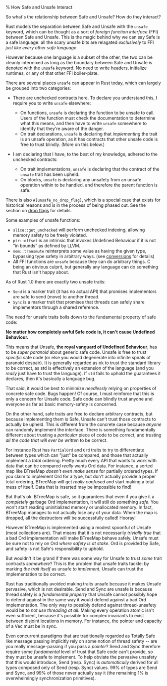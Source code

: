 % How Safe and Unsafe Interact

So what's the relationship between Safe and Unsafe? How do they interact?

Rust models the separation between Safe and Unsafe with the `unsafe` keyword, which
can be thought as a sort of *foreign function interface* (FFI) between Safe and Unsafe.
This is the magic behind why we can say Safe is a safe language: all the scary unsafe
bits are relagated *exclusively* to FFI *just like every other safe language*.

However because one language is a subset of the other, the two can be cleanly
intermixed as long as the boundary between Safe and Unsafe is denoted with the
`unsafe` keyword. No need to write headers, initialize runtimes, or any of that
other FFI boiler-plate.

There are several places `unsafe` can appear in Rust today, which can largely be
grouped into two categories:

* There are unchecked contracts here. To declare you understand this, I require
you to write `unsafe` elsewhere:
    * On functions, `unsafe` is declaring the function to be unsafe to call. Users
      of the function must check the documentation to determine what this means,
      and then have to write `unsafe` somewhere to identify that they're aware of
      the danger.
    * On trait declarations, `unsafe` is declaring that *implementing* the trait
      is an unsafe operation, as it has contracts that other unsafe code is free to
      trust blindly. (More on this below.)

* I am declaring that I have, to the best of my knowledge, adhered to the
unchecked contracts:
    * On trait implementations, `unsafe` is declaring that the contract of the
      `unsafe` trait has been upheld.
    * On blocks, `unsafe` is declaring any unsafety from an unsafe
      operation within to be handled, and therefore the parent function is safe.

There is also `#[unsafe_no_drop_flag]`, which is a special case that exists for
historical reasons and is in the process of being phased out. See the section on
[drop flags][] for details.

Some examples of unsafe functions:

* `slice::get_unchecked` will perform unchecked indexing, allowing memory
  safety to be freely violated.
* `ptr::offset` is an intrinsic that invokes Undefined Behaviour if it is
  not "in bounds" as defined by LLVM.
* `mem::transmute` reinterprets some value as having the given type,
  bypassing type safety in arbitrary ways. (see [conversions][] for details)
* All FFI functions are `unsafe` because they can do arbitrary things.
  C being an obvious culprit, but generally any language can do something
  that Rust isn't happy about.

As of Rust 1.0 there are exactly two unsafe traits:

* `Send` is a marker trait (it has no actual API) that promises implementors
  are safe to send (move) to another thread.
* `Sync` is a marker trait that promises that threads can safely share
  implementors through a shared reference.

The need for unsafe traits boils down to the fundamental property of safe code:

**No matter how completely awful Safe code is, it can't cause Undefined
Behaviour.**

This means that Unsafe, **the royal vanguard of Undefined Behaviour**, has to be
*super paranoid* about generic safe code. Unsafe is free to trust *specific* safe
code (or else you would degenerate into infinite spirals of paranoid despair).
It is generally regarded as ok to trust the standard library to be correct, as
std is effectively an extension of the language (and you *really* just have to trust
the language). If `std` fails to uphold the guarantees it declares, then it's
basically a language bug.

That said, it would be best to minimize *needlessly* relying on properties of
concrete safe code. Bugs happen! Of course, I must reinforce that this is only
a concern for Unsafe code. Safe code can blindly trust anyone and everyone
as far as basic memory-safety is concerned.

On the other hand, safe traits are free to declare arbitrary contracts, but because
implementing them is Safe, Unsafe can't trust those contracts to actually
be upheld. This is different from the concrete case because *anyone* can
randomly implement the interface. There is something fundamentally different
about trusting a *particular* piece of code to be correct, and trusting *all the
code that will ever be written* to be correct.

For instance Rust has `PartialOrd` and `Ord` traits to try to differentiate
between types which can "just" be compared, and those that actually implement a
*total* ordering. Pretty much every API that wants to work with data that can be
compared *really* wants Ord data. For instance, a sorted map like BTreeMap
*doesn't even make sense* for partially ordered types. If you claim to implement
Ord for a type, but don't actually provide a proper total ordering, BTreeMap will
get *really confused* and start making a total mess of itself. Data that is
inserted may be impossible to find!

But that's ok. BTreeMap is safe, so it guarantees that even if you give it a
*completely* garbage Ord implementation, it will still do something *safe*. You
won't start reading uninitialized memory or unallocated memory. In fact, BTreeMap
manages to not actually lose any of your data. When the map is dropped, all the
destructors will be successfully called! Hooray!

However BTreeMap is implemented using a modest spoonful of Unsafe (most collections
are). That means that it is not necessarily *trivially true* that a bad Ord
implementation will make BTreeMap behave safely. Unsafe must be sure not to rely
on Ord *where safety is at stake*. Ord is provided by Safe, and safety is not
Safe's responsibility to uphold.

But wouldn't it be grand if there was some way for Unsafe to trust *some* trait
contracts *somewhere*? This is the problem that unsafe traits tackle: by marking
*the trait itself* as unsafe *to implement*, Unsafe can trust the implementation
to be correct.

Rust has traditionally avoided making traits unsafe because it makes Unsafe
pervasive, which is not desirable. Send and Sync are unsafe is because
thread safety is a *fundamental property* that Unsafe cannot possibly hope to
defend against in the same way it would defend against a bad Ord implementation.
The only way to possibly defend against thread-unsafety would be to *not use
threading at all*. Making every operation atomic isn't even sufficient, because
it's possible for complex invariants to exist between disjoint locations in
memory. For instance, the pointer and capacity of a Vec must be in sync.

Even concurrent paradigms that are traditionally regarded as Totally Safe like
message passing implicitly rely on some notion of thread safety -- are you
really message-passing if you pass a *pointer*? Send and Sync therefore require
some *fundamental* level of trust that Safe code can't provide, so they must be
unsafe to implement. To help obviate the pervasive unsafety that this would
introduce, Send (resp. Sync) is *automatically* derived for all types composed only
of Send (resp. Sync) values. 99% of types are Send and Sync, and 99% of those
never actually say it (the remaining 1% is overwhelmingly synchronization
primitives).




[drop flags]: drop-flags.html
[conversions]: conversions.html
